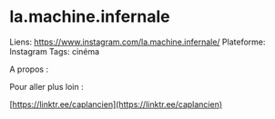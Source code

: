 # la.machine.infernale

Liens: https://www.instagram.com/la.machine.infernale/
Plateforme: Instagram
Tags: cinéma

A propos :

Pour aller plus loin :

[https://linktr.ee/caplancien](https://linktr.ee/caplancien)